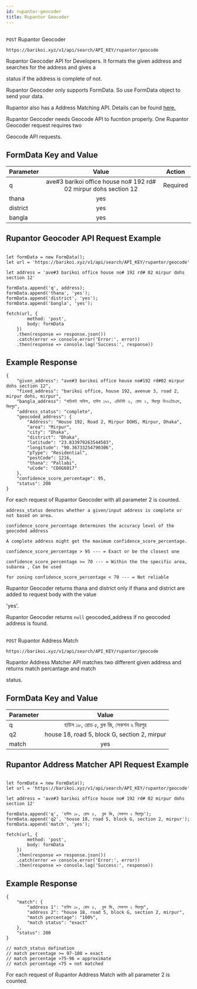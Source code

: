```yaml
---
id: rupantor-geocoder
title: Rupantor Geocoder
---
```

##
```POST``` Rupantor Geocoder
```
https://barikoi.xyz/v1/api/search/API_KEY/rupantor/geocode
```

Rupantor Geocoder API for Developers. It formats the given address and searches for the address and gives a

 status if the address is complete of not.

Rupantor Geocoder only supports FormData. So use FormData object to send your data.

Rupantor also has a Address Matching API. Details can be found [here.](https://barikoi.com/documentation#rupantor-addr-match)

Rupantor Geocoder needs Geocode API to fucntion properly. One Rupantor Geocoder request requires two 

Geocode API requests.

## FormData Key and Value

| Parameter     | Value                                                              | Action     |
| ------------- |:-------------:                                                     | ---------- | 
| q             | ave#3 barikoi office house no# 192 rd# 02 mirpur dohs section 12   |  Required  |
| thana         | yes                                                                |            | 
| district      | yes                                                                |            |
| bangla        | yes                                                                |            |

## Rupantor Geocoder API Request Example

``` Js

let formData = new FormData();
let url = 'https://barikoi.xyz/v1/api/search/API_KEY/rupantor/geocode'

let address = 'ave#3 barikoi office house no# 192 rd# 02 mirpur dohs section 12'

formData.append('q', address);
formData.append('thana', 'yes');
formData.append('district', 'yes');
formData.append('bangla', 'yes');

fetch(url, {
        method: 'post',
        body: formData
    })
    .then(response => response.json())
    .catch(error => console.error('Error:', error))
    .then(response => console.log('Success:', response))
```

## Example Response

```
{
    "given_address": "ave#3 barikoi office house no#192 rd#02 mirpur dohs section 12",
    "fixed_address": "barikoi office, house 192, avenue 3, road 2, mirpur dohs, mirpur",
    "bangla_address": "বাড়িকই অফিস, হাউস ১৯২, এভিনিউ ৩, রোড ২, মিরপুর ডিওএইচএস, মিরপুর",
    "address_status": "complete",
    "geocoded_address": {
        "Address": "House 192, Road 2, Mirpur DOHS, Mirpur, Dhaka",
        "area": "Mirpur",
        "city": "Dhaka",
        "district": "Dhaka",
        "latitude": "23.833979263544503",
        "longitude": "90.36733254790306",
        "pType": "Residential",
        "postCode": 1216,
        "thana": "Pallabi",
        "uCode": "CDOG6017"
    },
    "confidence_score_percentage": 95,
    "status": 200
}
```
For each request of Rupantor Geocoder with all parameter 2 is counted.

```address_status denotes whether a given/input address is complete or not based on area.```

```confidence_score_percentage determines the accuracy level of the geocoded address```

```A complete address might get the maximum confidence_score_percentage.```

```confidence_score_percentage > 95 --- = Exact or be the closest one```

```confidence_score_percentage >= 70 --- = Within the the specific area, subarea , Can be used```

```for zoning confidence_score_percentage < 70 --- = Not reliable```

Rupantor Geocoder returns thana and district only if thana and district are added to request body with the value

'yes'.

Rupantor Geocoder returns ```null``` geocoded_address if no geocoded address is found.

##
```POST``` Rupantor Address Match

```
https://barikoi.xyz/v1/api/search/API_KEY/rupantor/geocode
```

Rupantor Address Matcher API matches two different given address and returns match percantage and match

status.

## FormData Key and Value

| Parameter     | Value                                         |
| ------------- |:-------------:                                | 
| q             | হাউস ১৮, রোড ৫, ব্লক জি, সেকশন ২ মিরপুর             |
| q2            | house 18, road 5, block G, section 2, mirpur  | 
| match         | yes                                           |

## Rupantor Address Matcher API Request Example

``` Js

let formData = new FormData();
let url = 'https://barikoi.xyz/v1/api/search/API_KEY/rupantor/geocode'

let address = 'ave#3 barikoi office house no# 192 rd# 02 mirpur dohs section 12'

formData.append('q', 'হাউস ১৮, রোড ৫,  ব্লক জি, সেকশন ২ মিরপুর');
formData.append('q2', 'house 18, road 5, block G, section 2, mirpur');
formData.append('match', 'yes');

fetch(url, {
        method: 'post',
        body: formData
    })
    .then(response => response.json())
    .catch(error => console.error('Error:', error))
    .then(response => console.log('Success:', response))
```

## Example Response

```
{
    "match": {
        "address 1": "হাউস ১৮, রোড ৫,  ব্লক জি, সেকশন ২ মিরপুর",
        "address 2": "house 18, road 5, block G, section 2, mirpur",
        "match percentage": "100%",
        "match status": "exact"
    },
    "status": 200
}

// match_status defination
// match percentage >= 97-100 = exact
// match percentage >75-96 = approximate
// match percentage <75 = not matched
```
For each request of Rupantor Address Match with all parameter 2 is counted.